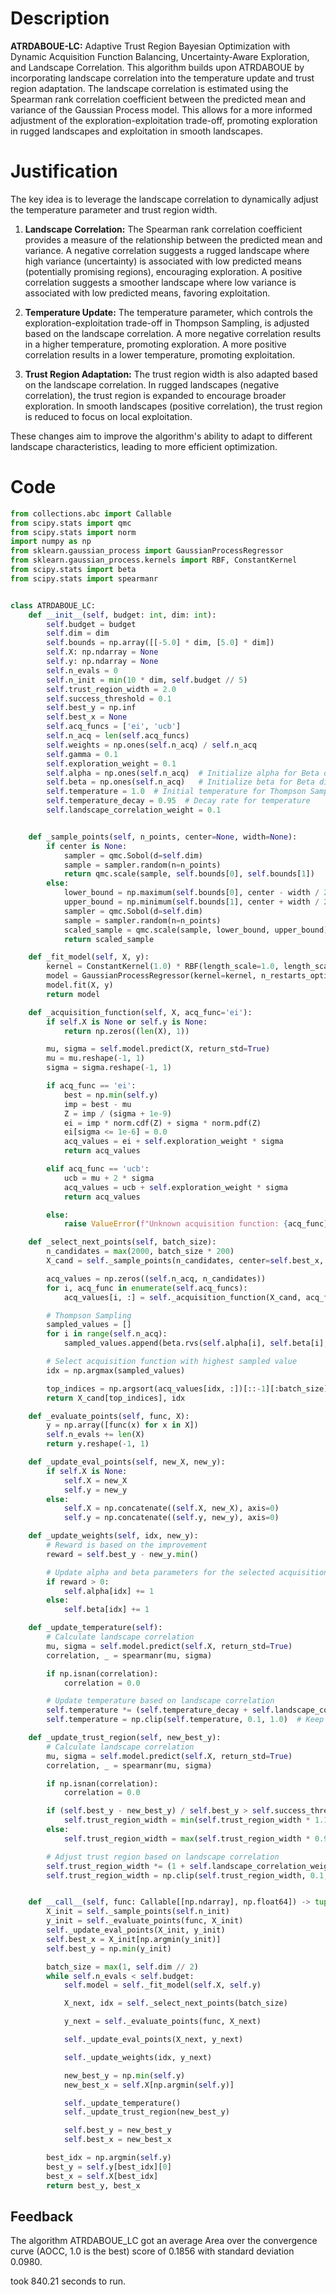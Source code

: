 # Description
**ATRDABOUE-LC:** Adaptive Trust Region Bayesian Optimization with Dynamic Acquisition Function Balancing, Uncertainty-Aware Exploration, and Landscape Correlation. This algorithm builds upon ATRDABOUE by incorporating landscape correlation into the temperature update and trust region adaptation. The landscape correlation is estimated using the Spearman rank correlation coefficient between the predicted mean and variance of the Gaussian Process model. This allows for a more informed adjustment of the exploration-exploitation trade-off, promoting exploration in rugged landscapes and exploitation in smooth landscapes.

# Justification
The key idea is to leverage the landscape correlation to dynamically adjust the temperature parameter and trust region width.

1.  **Landscape Correlation:** The Spearman rank correlation coefficient provides a measure of the relationship between the predicted mean and variance. A negative correlation suggests a rugged landscape where high variance (uncertainty) is associated with low predicted means (potentially promising regions), encouraging exploration. A positive correlation suggests a smoother landscape where low variance is associated with low predicted means, favoring exploitation.

2.  **Temperature Update:** The temperature parameter, which controls the exploration-exploitation trade-off in Thompson Sampling, is adjusted based on the landscape correlation. A more negative correlation results in a higher temperature, promoting exploration. A more positive correlation results in a lower temperature, promoting exploitation.

3.  **Trust Region Adaptation:** The trust region width is also adapted based on the landscape correlation. In rugged landscapes (negative correlation), the trust region is expanded to encourage broader exploration. In smooth landscapes (positive correlation), the trust region is reduced to focus on local exploitation.

These changes aim to improve the algorithm's ability to adapt to different landscape characteristics, leading to more efficient optimization.

# Code
```python
from collections.abc import Callable
from scipy.stats import qmc
from scipy.stats import norm
import numpy as np
from sklearn.gaussian_process import GaussianProcessRegressor
from sklearn.gaussian_process.kernels import RBF, ConstantKernel
from scipy.stats import beta
from scipy.stats import spearmanr


class ATRDABOUE_LC:
    def __init__(self, budget: int, dim: int):
        self.budget = budget
        self.dim = dim
        self.bounds = np.array([[-5.0] * dim, [5.0] * dim])
        self.X: np.ndarray = None
        self.y: np.ndarray = None
        self.n_evals = 0
        self.n_init = min(10 * dim, self.budget // 5)
        self.trust_region_width = 2.0
        self.success_threshold = 0.1
        self.best_y = np.inf
        self.best_x = None
        self.acq_funcs = ['ei', 'ucb']
        self.n_acq = len(self.acq_funcs)
        self.weights = np.ones(self.n_acq) / self.n_acq
        self.gamma = 0.1
        self.exploration_weight = 0.1
        self.alpha = np.ones(self.n_acq)  # Initialize alpha for Beta distribution
        self.beta = np.ones(self.n_acq)   # Initialize beta for Beta distribution
        self.temperature = 1.0  # Initial temperature for Thompson Sampling
        self.temperature_decay = 0.95  # Decay rate for temperature
        self.landscape_correlation_weight = 0.1


    def _sample_points(self, n_points, center=None, width=None):
        if center is None:
            sampler = qmc.Sobol(d=self.dim)
            sample = sampler.random(n=n_points)
            return qmc.scale(sample, self.bounds[0], self.bounds[1])
        else:
            lower_bound = np.maximum(self.bounds[0], center - width / 2)
            upper_bound = np.minimum(self.bounds[1], center + width / 2)
            sampler = qmc.Sobol(d=self.dim)
            sample = sampler.random(n=n_points)
            scaled_sample = qmc.scale(sample, lower_bound, upper_bound)
            return scaled_sample

    def _fit_model(self, X, y):
        kernel = ConstantKernel(1.0) * RBF(length_scale=1.0, length_scale_bounds=(1e-2, 1e2))
        model = GaussianProcessRegressor(kernel=kernel, n_restarts_optimizer=5)
        model.fit(X, y)
        return model

    def _acquisition_function(self, X, acq_func='ei'):
        if self.X is None or self.y is None:
            return np.zeros((len(X), 1))

        mu, sigma = self.model.predict(X, return_std=True)
        mu = mu.reshape(-1, 1)
        sigma = sigma.reshape(-1, 1)

        if acq_func == 'ei':
            best = np.min(self.y)
            imp = best - mu
            Z = imp / (sigma + 1e-9)
            ei = imp * norm.cdf(Z) + sigma * norm.pdf(Z)
            ei[sigma <= 1e-6] = 0.0
            acq_values = ei + self.exploration_weight * sigma
            return acq_values

        elif acq_func == 'ucb':
            ucb = mu + 2 * sigma
            acq_values = ucb + self.exploration_weight * sigma
            return acq_values

        else:
            raise ValueError(f"Unknown acquisition function: {acq_func}")

    def _select_next_points(self, batch_size):
        n_candidates = max(2000, batch_size * 200)
        X_cand = self._sample_points(n_candidates, center=self.best_x, width=self.trust_region_width)

        acq_values = np.zeros((self.n_acq, n_candidates))
        for i, acq_func in enumerate(self.acq_funcs):
            acq_values[i, :] = self._acquisition_function(X_cand, acq_func).flatten()

        # Thompson Sampling
        sampled_values = []
        for i in range(self.n_acq):
            sampled_values.append(beta.rvs(self.alpha[i], self.beta[i], size=1)[0])

        # Select acquisition function with highest sampled value
        idx = np.argmax(sampled_values)

        top_indices = np.argsort(acq_values[idx, :])[::-1][:batch_size]
        return X_cand[top_indices], idx

    def _evaluate_points(self, func, X):
        y = np.array([func(x) for x in X])
        self.n_evals += len(X)
        return y.reshape(-1, 1)

    def _update_eval_points(self, new_X, new_y):
        if self.X is None:
            self.X = new_X
            self.y = new_y
        else:
            self.X = np.concatenate((self.X, new_X), axis=0)
            self.y = np.concatenate((self.y, new_y), axis=0)

    def _update_weights(self, idx, new_y):
        # Reward is based on the improvement
        reward = self.best_y - new_y.min()

        # Update alpha and beta parameters for the selected acquisition function
        if reward > 0:
            self.alpha[idx] += 1
        else:
            self.beta[idx] += 1

    def _update_temperature(self):
        # Calculate landscape correlation
        mu, sigma = self.model.predict(self.X, return_std=True)
        correlation, _ = spearmanr(mu, sigma)

        if np.isnan(correlation):
            correlation = 0.0

        # Update temperature based on landscape correlation
        self.temperature *= (self.temperature_decay + self.landscape_correlation_weight * correlation)
        self.temperature = np.clip(self.temperature, 0.1, 1.0)  # Keep temperature within bounds

    def _update_trust_region(self, new_best_y):
        # Calculate landscape correlation
        mu, sigma = self.model.predict(self.X, return_std=True)
        correlation, _ = spearmanr(mu, sigma)

        if np.isnan(correlation):
            correlation = 0.0

        if (self.best_y - new_best_y) / self.best_y > self.success_threshold:
            self.trust_region_width = min(self.trust_region_width * 1.1, 10.0)
        else:
            self.trust_region_width = max(self.trust_region_width * 0.9, 0.1)

        # Adjust trust region based on landscape correlation
        self.trust_region_width *= (1 + self.landscape_correlation_weight * correlation)
        self.trust_region_width = np.clip(self.trust_region_width, 0.1, 10.0)


    def __call__(self, func: Callable[[np.ndarray], np.float64]) -> tuple[np.float64, np.array]:
        X_init = self._sample_points(self.n_init)
        y_init = self._evaluate_points(func, X_init)
        self._update_eval_points(X_init, y_init)
        self.best_x = X_init[np.argmin(y_init)]
        self.best_y = np.min(y_init)

        batch_size = max(1, self.dim // 2)
        while self.n_evals < self.budget:
            self.model = self._fit_model(self.X, self.y)

            X_next, idx = self._select_next_points(batch_size)

            y_next = self._evaluate_points(func, X_next)

            self._update_eval_points(X_next, y_next)

            self._update_weights(idx, y_next)

            new_best_y = np.min(self.y)
            new_best_x = self.X[np.argmin(self.y)]

            self._update_temperature()
            self._update_trust_region(new_best_y)

            self.best_y = new_best_y
            self.best_x = new_best_x

        best_idx = np.argmin(self.y)
        best_y = self.y[best_idx][0]
        best_x = self.X[best_idx]
        return best_y, best_x
```
## Feedback
 The algorithm ATRDABOUE_LC got an average Area over the convergence curve (AOCC, 1.0 is the best) score of 0.1856 with standard deviation 0.0980.

took 840.21 seconds to run.